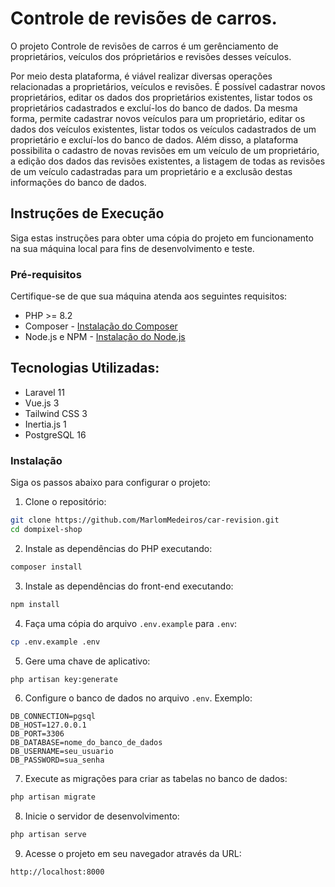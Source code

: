# Controle de revisões de carros.

O projeto Controle de revisões de carros é um gerênciamento de proprietários, veículos dos próprietários e revisões desses veículos.

Por meio desta plataforma, é viável realizar diversas operações relacionadas a proprietários, veículos e revisões. É possível cadastrar novos proprietários, editar os dados dos proprietários existentes, listar todos os proprietários cadastrados e excluí-los do banco de dados. Da mesma forma, permite cadastrar novos veículos para um proprietário, editar os dados dos veículos existentes, listar todos os veículos cadastrados de um proprietário e excluí-los do banco de dados. Além disso, a plataforma possibilita o cadastro de novas revisões em um veículo de um proprietário, a edição dos dados das revisões existentes, a listagem de todas as revisões de um veículo cadastradas para um proprietário e a exclusão destas informações do banco de dados.

## Instruções de Execução

Siga estas instruções para obter uma cópia do projeto em funcionamento na sua máquina local para fins de desenvolvimento e teste.

### Pré-requisitos

Certifique-se de que sua máquina atenda aos seguintes requisitos:

- PHP >= 8.2
- Composer - [Instalação do Composer](https://getcomposer.org/download/)
- Node.js e NPM - [Instalação do Node.js](https://nodejs.org/)


## Tecnologias Utilizadas:
  
- Laravel 11
- Vue.js 3
- Tailwind CSS 3
- Inertia.js 1
- PostgreSQL 16

### Instalação

Siga os passos abaixo para configurar o projeto:

1. Clone o repositório:

```bash
git clone https://github.com/MarlomMedeiros/car-revision.git
cd dompixel-shop
```

2. Instale as dependências do PHP executando:

```bash
composer install
```

3. Instale as dependências do front-end executando:

```bash
npm install
```

4. Faça uma cópia do arquivo `.env.example` para `.env`:

```bash
cp .env.example .env
```

5. Gere uma chave de aplicativo:

```bash
php artisan key:generate
```

6. Configure o banco de dados no arquivo `.env`. Exemplo:

```dotenv
DB_CONNECTION=pgsql
DB_HOST=127.0.0.1
DB_PORT=3306
DB_DATABASE=nome_do_banco_de_dados
DB_USERNAME=seu_usuario
DB_PASSWORD=sua_senha
```

7. Execute as migrações para criar as tabelas no banco de dados:

```bash
php artisan migrate
```

8. Inicie o servidor de desenvolvimento:

```bash
php artisan serve
```

9. Acesse o projeto em seu navegador através da URL:

```
http://localhost:8000
```
